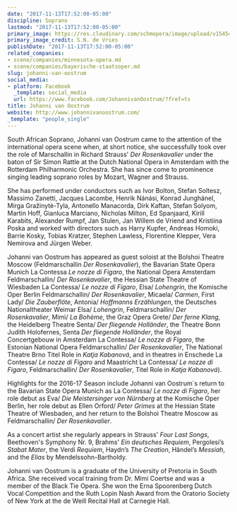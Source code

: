 ```yaml
---
date: "2017-11-13T17:52:00-05:00"
discipline: Soprano
lastmod: "2017-11-13T17:52:00-05:00"
primary_image: https://res.cloudinary.com/schmopera/image/upload/v1545409169/media/webhook-uploads/1510613373463/fullsizeimage_18463.jpg.jpg
primary_image_credit: S.N. de Vries
publishDate: "2017-11-13T17:52:00-05:00"
related_companies:
- scene/companies/minnesota-opera.md
- scene/companies/bayerische-staatsoper.md
slug: johanni-van-oostrum
social_media:
- platform: Facebook
  _template: social_media
  url: https://www.facebook.com/JohannivanOostrum/?fref=ts
title: Johanni van Oostrum
website: http://www.johannivanoostrum.com/
_template: "people_single"
---
```


South African Soprano, Johanni van Oostrum came to the attention of the international opera scene when, at short notice, she successfully took over the role of Marschallin in Richard Strauss' *Der Rosenkavalier* under the baton of Sir Simon Rattle at the Dutch National Opera in Amsterdam with the Rotterdam Philharmonic Orchestra. She has since come to prominence singing leading soprano roles by Mozart, Wagner and Strauss. 

She has performed under conductors such as Ivor Bolton, Stefan Soltesz, Massimo Zanetti, Jacques Lacombe, Henrik Nánási, Konrad Junghänel, Mirga Gražinytė-Tyla, Antonello Manacorda, Dirk Kaftan, Stefan Solyom, Martin Hoff, Gianluca Marciano, Nicholas Milton, Ed Spanjaard, Kirill Karabits, Alexander Rumpf, Jan Stulen, Jan Willem de Vriend and Kristiina Poska and worked with directors such as Harry Kupfer, Andreas Homoki, Barrie Kosky, Tobias Kratzer, Stephen Lawless, Florentine Klepper, Vera Nemirova and Jürgen Weber.

Johanni van Oostrum has appeared as guest soloist at the Bolshoi Theatre Moscow (Feldmarschallin *Der Rosenkavalier*), the Bavarian State Opera Munich La Contessa *Le nozze di Figaro*, the National Opera Amsterdam Feldmarschallin/ *Der Rosenkavalier*, the Hessian State Theatre of Wiesbaden La Contessa/ *Le nozze di Figaro*, Elsa/ *Lohengrin*, the Komische Oper Berlin Feldmarschallin/ *Der Rosenkavalier*, Micaela/ *Carmen*, First Lady/ *Die Zauberflöte*, Antonia/ *Hoffmanns Erzählungen*, the Deutsches Nationaltheater Weimar Elsa/ *Lohengrin*, Feldmarschallin/ *Der Rosenkavalier*, Mimì/ *La Bohème*, the Graz Opera Grete/ *Der ferne Klang*, the Heidelberg Theatre Senta/ *Der fliegende Holländer*, the Theatre Bonn Judith Holofernes, Senta *Der fliegende Holländer*, the Royal Concertgebouw in Amsterdam La Contessa/ *Le nozze di Figaro*, the Estonian National Opera Feldmarschallin/ *Der Rosenkavalier*, The National Theatre Brno Titel Role in *Katja Kabanová*, and in theatres in Enschede La Contessa/ *Le nozze di Figaro* and Maastricht La Contessa/ *Le nozze di Figaro*, Feldmarschallin/ *Der Rosenkavalier*, Titel Role in *Katja Kabanová*).

Highlights for the 2016-17 Season include Johanni van Oostrum´s return to the Bavarian State Opera Munich as La Contessa/ *Le nozze di Figaro*, her role debut as Eva/ *Die Meistersinger von Nürnberg* at the Komische Oper Berlin, her role debut as Ellen Orford/ *Peter Grimes* at the Hessian State Theatre of Wiesbaden, and her return to the Bolshoi Theatre Moscow as Feldmarschallin/ *Der Rosenkavalier*.

As a concert artist she regularly appears in Strauss' *Four Last Songs*, Beethoven's Symphony Nr. 9, Brahms' *Ein deutsches Requiem*, Pergolesi’s *Stabat Mater*, the Verdi *Requiem*, Haydn’s *The Creation*, Händel’s *Messiah*, and the *Elias* by Mendelssohn-Bartholdy. 

Johanni van Oostrum is a graduate of the University of Pretoria in South Africa. She received vocal training from Dr. Mimi Coertse and was a member of the Black Tie Opera. She won the Erna Spoorenberg Dutch Vocal Competition and the Ruth Lopin Nash Award from the Oratorio Society of New York at the de Weill Recital Hall at Carnegie Hall.
